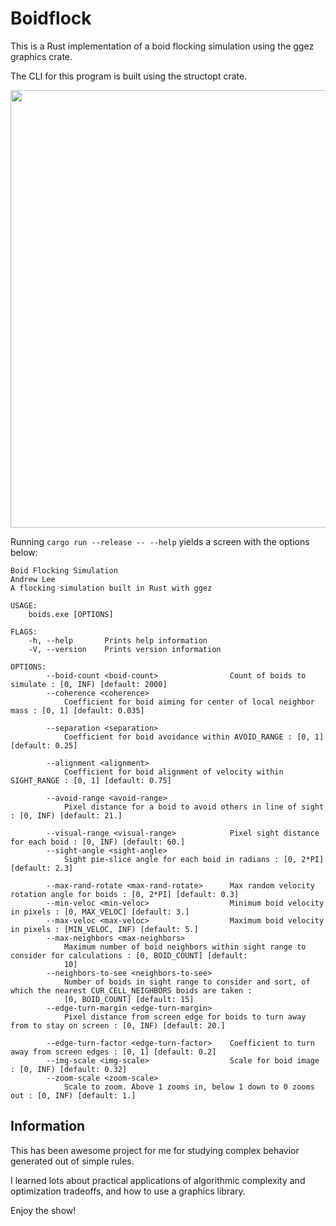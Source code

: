 # Boidflock

This is a Rust implementation of a boid flocking simulation using the ggez graphics crate.

The CLI for this program is built using the structopt crate.

<img src="https://repository-images.githubusercontent.com/364743636/4c202000-b535-11eb-8d51-20fd3b01c88f" width="700px">

Running `cargo run --release -- --help` yields a screen with the options below:
    
    Boid Flocking Simulation
    Andrew Lee
    A flocking simulation built in Rust with ggez

    USAGE:
        boids.exe [OPTIONS]

    FLAGS:
        -h, --help       Prints help information
        -V, --version    Prints version information

    OPTIONS:
            --boid-count <boid-count>                Count of boids to simulate : [0, INF) [default: 2000]
            --coherence <coherence>
                Coefficient for boid aiming for center of local neighbor mass : [0, 1] [default: 0.035]

            --separation <separation>
                Coefficient for boid avoidance within AVOID_RANGE : [0, 1] [default: 0.25]

            --alignment <alignment>
                Coefficient for boid alignment of velocity within SIGHT_RANGE : [0, 1] [default: 0.75]

            --avoid-range <avoid-range>
                Pixel distance for a boid to avoid others in line of sight : [0, INF) [default: 21.]

            --visual-range <visual-range>            Pixel sight distance for each boid : [0, INF) [default: 60.]
            --sight-angle <sight-angle>
                Sight pie-slice angle for each boid in radians : [0, 2*PI] [default: 2.3]

            --max-rand-rotate <max-rand-rotate>      Max random velocity rotation angle for boids : [0, 2*PI] [default: 0.3]
            --min-veloc <min-veloc>                  Minimum boid velocity in pixels : [0, MAX_VELOC] [default: 3.]
            --max-veloc <max-veloc>                  Maximum boid velocity in pixels : [MIN_VELOC, INF) [default: 5.]
            --max-neighbors <max-neighbors>
                Maximum number of boid neighbors within sight range to consider for calculations : [0, BOID_COUNT] [default:
                10]
            --neighbors-to-see <neighbors-to-see>
                Number of boids in sight range to consider and sort, of which the nearest CUR_CELL_NEIGHBORS boids are taken :
                [0, BOID_COUNT] [default: 15]
            --edge-turn-margin <edge-turn-margin>
                Pixel distance from screen edge for boids to turn away from to stay on screen : [0, INF) [default: 20.]

            --edge-turn-factor <edge-turn-factor>    Coefficient to turn away from screen edges : [0, 1] [default: 0.2]
            --img-scale <img-scale>                  Scale for boid image : [0, INF) [default: 0.32]
            --zoom-scale <zoom-scale>
                Scale to zoom. Above 1 zooms in, below 1 down to 0 zooms out : [0, INF) [default: 1.]

## Information

This has been awesome project for me for studying complex behavior generated out of simple rules.

I learned lots about practical applications of algorithmic complexity and optimization tradeoffs, and how to use a graphics library.

Enjoy the show!
